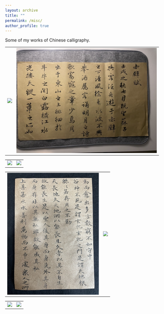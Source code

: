 ```yaml
---
layout: archive
title: ""
permalink: /misc/
author_profile: true
---
```



Some of my works of Chinese calligraphy.


<table>
  <tr>
    <td align="center"><img src="../images/m2.png"  width="600"></td>
    <td align="center"><img src="../images/m1.png"  width="600"></td>
  </tr>
</table>


<table>
  <tr>
    <td align="center"><img src="../images/m4.png"  width="600"></td>
    <td align="center"><img src="../images/m3.png"  width="600"></td>
  </tr>
</table>

<table>
  <tr>
    <td align="center"><img src="../images/m6.png"  width="300"></td>
    <td align="center"><img src="../images/m5.png"  width="600"></td>
  </tr>
</table>


<table>
  <tr>
    <td align="center"><img src="../images/m8.png"  width="600"></td>
    <td align="center"><img src="../images/m7.png"  width="600"></td>
  </tr>
</table>




